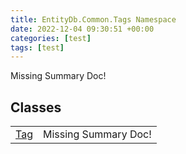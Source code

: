 ```yaml
---
title: EntityDb.Common.Tags Namespace
date: 2022-12-04 09:30:51 +00:00
categories: [test]
tags: [test]
---
```


Missing Summary Doc!
## Classes
<table><tr><td><!--/posts/dotnet-entitydb-common-tags-tag--><a href='#'>Tag</a></td><td>Missing Summary Doc!</td></tr></table>
